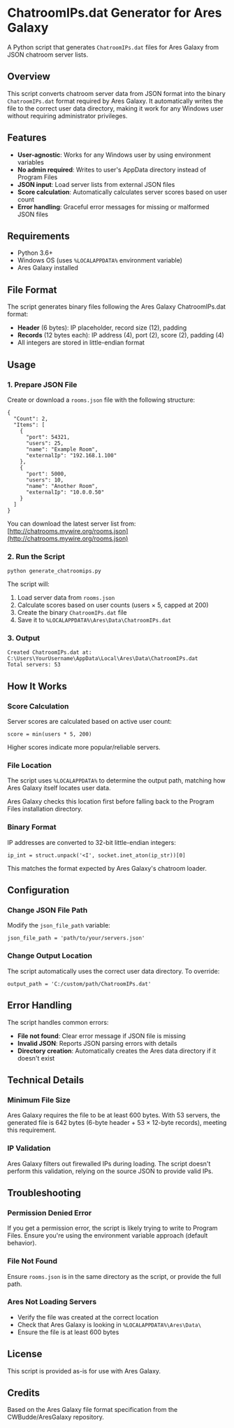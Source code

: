 # ChatroomIPs.dat Generator for Ares Galaxy

A Python script that generates `ChatroomIPs.dat` files for Ares Galaxy from JSON chatroom server lists.

## Overview

This script converts chatroom server data from JSON format into the binary `ChatroomIPs.dat` format required by Ares Galaxy. It automatically writes the file to the correct user data directory, making it work for any Windows user without requiring administrator privileges.

## Features

*   **User-agnostic**: Works for any Windows user by using environment variables
*   **No admin required**: Writes to user's AppData directory instead of Program Files
*   **JSON input**: Load server lists from external JSON files
*   **Score calculation**: Automatically calculates server scores based on user count
*   **Error handling**: Graceful error messages for missing or malformed JSON files

## Requirements

*   Python 3.6+
*   Windows OS (uses `%LOCALAPPDATA%` environment variable)
*   Ares Galaxy installed

## File Format

The script generates binary files following the Ares Galaxy ChatroomIPs.dat format:

*   **Header** (6 bytes): IP placeholder, record size (12), padding
*   **Records** (12 bytes each): IP address (4), port (2), score (2), padding (4)
*   All integers are stored in little-endian format

## Usage

### 1\. Prepare JSON File

Create or download a `rooms.json` file with the following structure:

```
{  
  "Count": 2,  
  "Items": [  
    {  
      "port": 54321,  
      "users": 25,  
      "name": "Example Room",  
      "externalIp": "192.168.1.100"  
    },  
    {  
      "port": 5000,  
      "users": 10,  
      "name": "Another Room",  
      "externalIp": "10.0.0.50"  
    }  
  ]  
}
```

You can download the latest server list from: [http://chatrooms.mywire.org/rooms.json](http://chatrooms.mywire.org/rooms.json)

### 2\. Run the Script

```
python generate_chatroomips.py
```

The script will:

1.  Load server data from `rooms.json`
2.  Calculate scores based on user counts (users × 5, capped at 200)
3.  Create the binary `ChatroomIPs.dat` file
4.  Save it to `%LOCALAPPDATA%\Ares\Data\ChatroomIPs.dat`

### 3\. Output

```
Created ChatroomIPs.dat at: C:\Users\YourUsername\AppData\Local\Ares\Data\ChatroomIPs.dat  
Total servers: 53
```

## How It Works

### Score Calculation

Server scores are calculated based on active user count:

```
score = min(users * 5, 200)
```

Higher scores indicate more popular/reliable servers.

### File Location

The script uses `%LOCALAPPDATA%` to determine the output path, matching how Ares Galaxy itself locates user data.

Ares Galaxy checks this location first before falling back to the Program Files installation directory.

### Binary Format

IP addresses are converted to 32-bit little-endian integers:

```
ip_int = struct.unpack('<I', socket.inet_aton(ip_str))[0]
```

This matches the format expected by Ares Galaxy's chatroom loader.

## Configuration

### Change JSON File Path

Modify the `json_file_path` variable:

```
json_file_path = 'path/to/your/servers.json'
```

### Change Output Location

The script automatically uses the correct user data directory. To override:

```
output_path = 'C:/custom/path/ChatroomIPs.dat'
```

## Error Handling

The script handles common errors:

*   **File not found**: Clear error message if JSON file is missing
*   **Invalid JSON**: Reports JSON parsing errors with details
*   **Directory creation**: Automatically creates the Ares data directory if it doesn't exist

## Technical Details

### Minimum File Size

Ares Galaxy requires the file to be at least 600 bytes. With 53 servers, the generated file is 642 bytes (6-byte header + 53 × 12-byte records), meeting this requirement.

### IP Validation

Ares Galaxy filters out firewalled IPs during loading. The script doesn't perform this validation, relying on the source JSON to provide valid IPs.

## Troubleshooting

### Permission Denied Error

If you get a permission error, the script is likely trying to write to Program Files. Ensure you're using the environment variable approach (default behavior).

### File Not Found

Ensure `rooms.json` is in the same directory as the script, or provide the full path.

### Ares Not Loading Servers

*   Verify the file was created at the correct location
*   Check that Ares Galaxy is looking in `%LOCALAPPDATA%\Ares\Data\`
*   Ensure the file is at least 600 bytes

## License

This script is provided as-is for use with Ares Galaxy.

## Credits

Based on the Ares Galaxy file format specification from the CWBudde/AresGalaxy repository.
